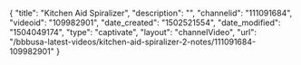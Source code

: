 {
    "title": "Kitchen Aid Spiralizer",
    "description": "",
    "channelid": "111091684",
    "videoid": "109982901",
    "date_created": "1502521554",
    "date_modified": "1504049174",
    "type": "captivate",
    "layout": "channelVideo",
    "url": "\/bbbusa-latest-videos\/kitchen-aid-spiralizer-2-notes\/111091684-109982901"
}